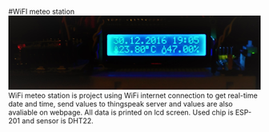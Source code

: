 #WiFI meteo station
![alt text](https://github.com/LukasFoj/ESP8266_DHT22/blob/master/photodocumetation/uvodni.jpg "Logo")
WiFi meteo station is project using WiFi internet connection to get real-time date and time, send values to thingspeak server and values are also avaliable on webpage. All data is printed on lcd screen. Used chip is ESP-201 and sensor is DHT22.
